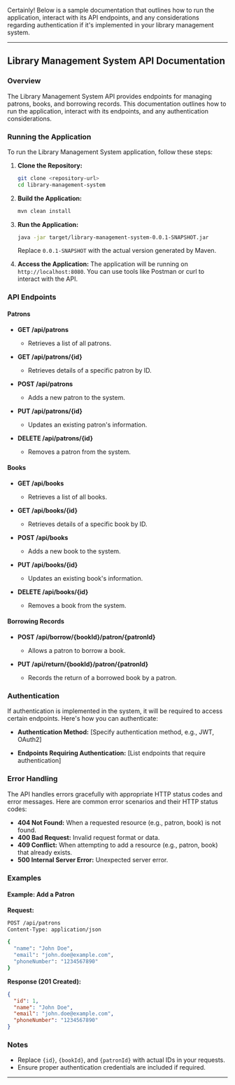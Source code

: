 Certainly! Below is a sample documentation that outlines how to run the application, interact with its API endpoints, and any considerations regarding authentication if it's implemented in your library management system.

---

## Library Management System API Documentation

### Overview

The Library Management System API provides endpoints for managing patrons, books, and borrowing records. This documentation outlines how to run the application, interact with its endpoints, and any authentication considerations.

### Running the Application

To run the Library Management System application, follow these steps:

1. **Clone the Repository:**
   ```bash
   git clone <repository-url>
   cd library-management-system
   ```

2. **Build the Application:**
   ```bash
   mvn clean install
   ```

3. **Run the Application:**
   ```bash
   java -jar target/library-management-system-0.0.1-SNAPSHOT.jar
   ```

   Replace `0.0.1-SNAPSHOT` with the actual version generated by Maven.

4. **Access the Application:**
   The application will be running on `http://localhost:8080`. You can use tools like Postman or curl to interact with the API.

### API Endpoints

#### Patrons

- **GET /api/patrons**
    - Retrieves a list of all patrons.

- **GET /api/patrons/{id}**
    - Retrieves details of a specific patron by ID.

- **POST /api/patrons**
    - Adds a new patron to the system.

- **PUT /api/patrons/{id}**
    - Updates an existing patron's information.

- **DELETE /api/patrons/{id}**
    - Removes a patron from the system.

#### Books

- **GET /api/books**
    - Retrieves a list of all books.

- **GET /api/books/{id}**
    - Retrieves details of a specific book by ID.

- **POST /api/books**
    - Adds a new book to the system.

- **PUT /api/books/{id}**
    - Updates an existing book's information.

- **DELETE /api/books/{id}**
    - Removes a book from the system.

#### Borrowing Records

- **POST /api/borrow/{bookId}/patron/{patronId}**
    - Allows a patron to borrow a book.

- **PUT /api/return/{bookId}/patron/{patronId}**
    - Records the return of a borrowed book by a patron.

### Authentication

If authentication is implemented in the system, it will be required to access certain endpoints. Here's how you can authenticate:

- **Authentication Method:** [Specify authentication method, e.g., JWT, OAuth2]

- **Endpoints Requiring Authentication:** [List endpoints that require authentication]

### Error Handling

The API handles errors gracefully with appropriate HTTP status codes and error messages. Here are common error scenarios and their HTTP status codes:

- **404 Not Found:** When a requested resource (e.g., patron, book) is not found.
- **400 Bad Request:** Invalid request format or data.
- **409 Conflict:** When attempting to add a resource (e.g., patron, book) that already exists.
- **500 Internal Server Error:** Unexpected server error.

### Examples

#### Example: Add a Patron

**Request:**
```bash
POST /api/patrons
Content-Type: application/json

{
  "name": "John Doe",
  "email": "john.doe@example.com",
  "phoneNumber": "1234567890"
}
```

**Response (201 Created):**
```json
{
  "id": 1,
  "name": "John Doe",
  "email": "john.doe@example.com",
  "phoneNumber": "1234567890"
}
```

### Notes

- Replace `{id}`, `{bookId}`, and `{patronId}` with actual IDs in your requests.
- Ensure proper authentication credentials are included if required.

---
